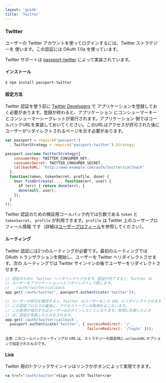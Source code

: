 ```yaml
---
layout: 'guide'
title: 'Twitter'
---
```


### Twitter

ユーザーの Twitter アカウントを使ってログインするには、Twitter ストラテジーを
使います。この認証には OAuth 1.0a を使っています。

Twitter サポートは [passport-twitter](https://github.com/jaredhanson/passport-twitter)
によって実装されています。

#### インストール

```bash
$ npm install passport-twitter
```

#### 設定方法

Twitter 認証を使う前に [Twitter Developers](https://dev.twitter.com/) で
アプリケーションを登録しておく必要があります。登録が終わると、アプリケーション
にコンシューマーキーとコンシューマーシークレットが発行されます。アプリケーション
側ではコールバックURLを実装しておいてください。このURLはアクセスが許可された後に
ユーザーがリダイレクトされるページを示す必要があります。

```javascript
var passport = require('passport')
  , TwitterStrategy = require('passport-twitter').Strategy;

passport.use(new TwitterStrategy({
    consumerKey: TWITTER_CONSUMER_KEY,
    consumerSecret: TWITTER_CONSUMER_SECRET,
    callbackURL: "http://www.example.com/auth/twitter/callback"
  },
  function(token, tokenSecret, profile, done) {
    User.findOrCreate(..., function(err, user) {
      if (err) { return done(err); }
      done(null, user);
    });
  }
));
```

Twitter 認証のための検証用コールバック内では引数である `token` と `tokenSecret`、
`profile` が利用できます。`profile` は Twitter 上のユーザープロフィール情報
です（詳細は[ユーザープロフィール](/guide/profile/)を参照してください）。

#### ルーティング

Twitter 認証には2つのルーティングが必要です。最初のルーティングでは OAuth
トランザクションを開始し、ユーザーを Twitter へリダイレクトさせます。次の
ルーティングでは Twitter サインインの後でユーザーをリダイレクトさせます。

```javascript
// 認証のために Twitter へリダイレクトさせます。認証が完了すると、Twitter は
// ユーザーをアプリケーションへとリダイレクトして戻します。
//   /auth/twitter/callback
app.get('/auth/twitter', passport.authenticate('twitter'));

// ユーザーが許可を確認すると、Twitter はユーザーをこの URL にリダイレクトさせます。
// この認証プロセスの最後に、アクセストークンの取得をおこないます。
// この取得が成功すればユーザーはログインしたことになります。取得に失敗したとき
// は、認証が失敗したとみなされます。
app.get('/auth/twitter/callback', 
  passport.authenticate('twitter', { successRedirect: '/',
                                     failureRedirect: '/login' }));
```

<small>注意: このコールバックルーティングの URL は、ストラテジーの設定時に
`callbackURL` オプションで指定されたものです。</small>

#### Link

Twitter 用の1-クリックサインインはリンクかボタンによって実現できます。

```xml
<a href="/auth/twitter">Sign in with Twitter</a>
```
